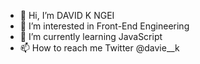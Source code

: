 - 👋 Hi, I’m DAVID K NGEI
- 👀 I’m interested in Front-End Engineering
- 🌱 I’m currently learning JavaScript
- 📫 How to reach me Twitter @davie__k

<!---
MechTales/MechTales is a ✨ special ✨ repository because its `README.md` (this file) appears on your GitHub profile.
You can click the Preview link to take a look at your changes.
--->
